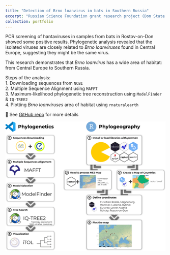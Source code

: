 ```yaml
---
title: "Detection of Brno loanvirus in bats in Southern Russia"
excerpt: "Russian Science Foundation grant research project (Don State Technical University; May 2024)<br/><img src='/images/PhoBl.png' width='500px'>"
collection: portfolio
---
```


PCR screening of hantaviruses in samples from bats in Rostov-on-Don showed some positive results. Phylogenetic analysis revealed that the isolated viruses are closely related to _Brno loanviruses_ found in Central Europe, suggesting they might be the same virus.<br>

This research demonstrates that _Brno loanvirus_ has a wide area of habitat: from Central Europe to Southern Russia.

Steps of the analysis:<br>
    1. Downloading sequences from `NCBI`<br>
    2. Multiple Sequence Alignment using `MAFFT`<br>
    3. Maximum-likelihood phylogenetic tree reconstruction using `ModelFinder` & `IQ-TREE2`<br>
    4. Plotting _Brno loanviruses_ area of habitat using `rnaturalearth`<br>

📝 See [GitHub repo](https://github.com/PopovIILab/PhoBl) for more details

<img src='/images/PhoBl.png'>